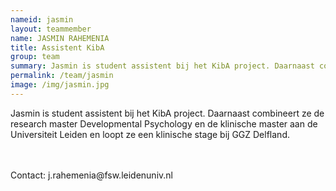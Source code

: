 ```yaml
---
nameid: jasmin
layout: teammember
name: JASMIN RAHEMENIA
title: Assistent KibA
group: team
summary: Jasmin is student assistent bij het KibA project. Daarnaast combineert ze de research master Developmental Psychology en de klinische master aan de Universiteit Leiden en loopt ze een klinische stage bij GGZ Delfland. 
permalink: /team/jasmin
image: /img/jasmin.jpg
---
```


Jasmin is student assistent bij het KibA project. Daarnaast combineert ze de research master Developmental Psychology en de klinische master aan de Universiteit Leiden en loopt ze een klinische stage bij GGZ Delfland.

<br>
<br>
Contact: j.rahemenia@fsw.leidenuniv.nl
